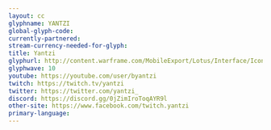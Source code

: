 ```yaml
---
layout: cc
glyphname: YANTZI
global-glyph-code: 
currently-partnered: 
stream-currency-needed-for-glyph: 
title: Yantzi
glyphurl: http://content.warframe.com/MobileExport/Lotus/Interface/Icons/Player/ContentCreators/Yantzi.png
glyphwave: 10
youtube: https://youtube.com/user/byantzi
twitch: https://twitch.tv/yantzi
twitter: https://twitter.com/yantzi_
discord: https://discord.gg/0jZimIroToqAYR9l
other-site: https://www.facebook.com/twitch.yantzi
primary-language: 
---
```



